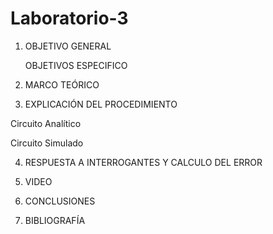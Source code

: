 # Laboratorio-3

1. OBJETIVO GENERAL 

    OBJETIVOS ESPECIFICO 
    
2. MARCO TEÓRICO

3. EXPLICACIÓN DEL PROCEDIMIENTO

Circuito Analítico

Circuito Simulado


4. RESPUESTA A INTERROGANTES Y CALCULO DEL ERROR

5. VIDEO

6. CONCLUSIONES



7. BIBLIOGRAFÍA
